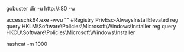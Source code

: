 

gobuster dir -u http://<ip>:80 -w <wordlist>
  
accesschk64.exe -wvu "<file location>"
#Registry PrivEsc-AlwaysInstallElevated
reg query HKLM\Software\Policies\Microsoft\Windows\Installer
reg query HKCU\Software\Policies\Microsoft\Windows\Installer

hashcat -m 1000 <hash> <wordlist>
